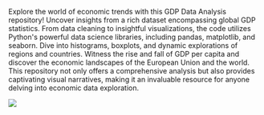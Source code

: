 Explore the world of economic trends with this GDP Data Analysis repository! 
Uncover insights from a rich dataset encompassing global GDP statistics. 
From data cleaning to insightful visualizations, 
the code utilizes Python's powerful data science libraries, including pandas, matplotlib, and seaborn. 
Dive into histograms, boxplots, and dynamic explorations of regions and countries. 
Witness the rise and fall of GDP per capita and discover the economic landscapes of the European Union and the world. 
This repository not only offers a comprehensive analysis but also provides captivating visual narratives, 
making it an invaluable resource for anyone delving into economic data exploration.


![](https://i.gifer.com/75ez.gif)


